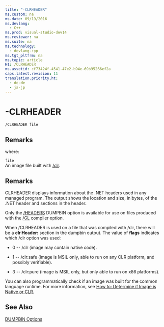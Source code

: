 ```yaml
---
title: "-CLRHEADER"
ms.custom: na
ms.date: 09/19/2016
ms.devlang: 
  - C++
ms.prod: visual-studio-dev14
ms.reviewer: na
ms.suite: na
ms.technology: 
  - devlang-cpp
ms.tgt_pltfrm: na
ms.topic: article
H1: /CLRHEADER
ms.assetid: cf73424f-4541-47e2-b94e-69b95266ef2a
caps.latest.revision: 11
translation.priority.ht: 
  - de-de
  - ja-jp
---
```

# -CLRHEADER
```  
/CLRHEADER file  
```  
  
## Remarks  
 where:  
  
 `file`  
 An image file built with [/clr](../Topic/-clr%20\(Common%20Language%20Runtime%20Compilation\).md).  
  
## Remarks  
 CLRHEADER displays information about the .NET headers used in any managed program. The output shows the location and size, in bytes, of the .NET header and sections in the header.  
  
 Only the [/HEADERS](../vs140/-HEADERS.md) DUMPBIN option is available for use on files produced with the [/GL](../Topic/-GL%20\(Whole%20Program%20Optimization\).md) compiler option.  
  
 When /CLRHEADER is used on a file that was compiled with /clr, there will be a **clr Header:** section in the dumpbin output.  The value of **flags** indicates which /clr option was used:  
  
-   0  -- /clr (image may contain native code).  
  
-   1 -- /clr:safe (image is MSIL only, able to run on any CLR platform, and possibly verifiable).  
  
-   3 -- /clr:pure (image is MSIL only, but only able to run on x86 platforms).  
  
 You can also programmatically check if an image was built for the common language runtime.  For more information, see [How to: Determine if Image is Native or CLR](../vs140/How-to--Determine-if-an-Image-is-Native-or-CLR.md).  
  
## See Also  
 [DUMPBIN Options](../vs140/DUMPBIN-Options.md)